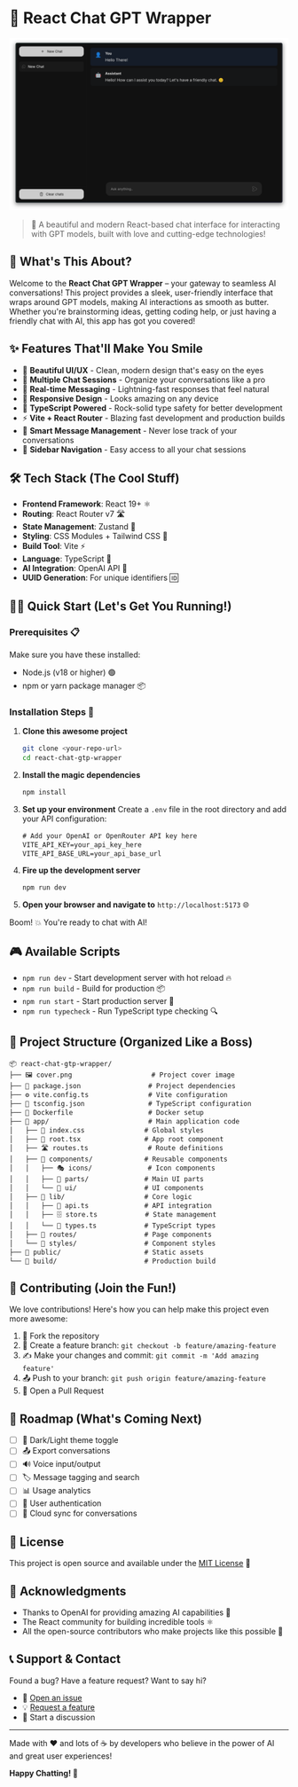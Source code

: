 # 🤖 React Chat GPT Wrapper

![Cover](cover.png)

> 💫 A beautiful and modern React-based chat interface for interacting with GPT models, built with love and cutting-edge technologies!

## 🚀 What's This About?

Welcome to the **React Chat GPT Wrapper** – your gateway to seamless AI conversations! This project provides a sleek, user-friendly interface that wraps around GPT models, making AI interactions as smooth as butter. Whether you're brainstorming ideas, getting coding help, or just having a friendly chat with AI, this app has got you covered!

## ✨ Features That'll Make You Smile

- 🎨 **Beautiful UI/UX** - Clean, modern design that's easy on the eyes
- 💬 **Multiple Chat Sessions** - Organize your conversations like a pro
- 🔄 **Real-time Messaging** - Lightning-fast responses that feel natural
- 📱 **Responsive Design** - Looks amazing on any device
- 🎯 **TypeScript Powered** - Rock-solid type safety for better development
- ⚡ **Vite + React Router** - Blazing fast development and production builds
- 🧠 **Smart Message Management** - Never lose track of your conversations
- 🎪 **Sidebar Navigation** - Easy access to all your chat sessions

## 🛠️ Tech Stack (The Cool Stuff)

- **Frontend Framework**: React 19+ ⚛️
- **Routing**: React Router v7 🛣️
- **State Management**: Zustand 🐻
- **Styling**: CSS Modules + Tailwind CSS 🎨
- **Build Tool**: Vite ⚡
- **Language**: TypeScript 📘
- **AI Integration**: OpenAI API 🤖
- **UUID Generation**: For unique identifiers 🆔

## 🏃‍♂️ Quick Start (Let's Get You Running!)

### Prerequisites 📋

Make sure you have these installed:

- Node.js (v18 or higher) 🟢
- npm or yarn package manager 📦

### Installation Steps 🔧

1. **Clone this awesome project**

   ```bash
   git clone <your-repo-url>
   cd react-chat-gtp-wrapper
   ```

2. **Install the magic dependencies**

   ```bash
   npm install
   ```

3. **Set up your environment**
   Create a `.env` file in the root directory and add your API configuration:

   ```env
   # Add your OpenAI or OpenRouter API key here
   VITE_API_KEY=your_api_key_here
   VITE_API_BASE_URL=your_api_base_url
   ```

4. **Fire up the development server**

   ```bash
   npm run dev
   ```

5. **Open your browser and navigate to** `http://localhost:5173` 🌐

Boom! 💥 You're ready to chat with AI!

## 🎮 Available Scripts

- `npm run dev` - Start development server with hot reload 🔥
- `npm run build` - Build for production 📦
- `npm run start` - Start production server 🚀
- `npm run typecheck` - Run TypeScript type checking 🔍

## 📁 Project Structure (Organized Like a Boss)

```
📦 react-chat-gtp-wrapper/
├── 🖼️ cover.png                    # Project cover image
├── 📄 package.json                 # Project dependencies
├── ⚙️ vite.config.ts               # Vite configuration
├── 📘 tsconfig.json                # TypeScript configuration
├── 🐳 Dockerfile                   # Docker setup
├── 📂 app/                         # Main application code
│   ├── 🎨 index.css               # Global styles
│   ├── 🌳 root.tsx                # App root component
│   ├── 🛣️ routes.ts               # Route definitions
│   ├── 📂 components/             # Reusable components
│   │   ├── 🎭 icons/              # Icon components
│   │   ├── 🧩 parts/              # Main UI parts
│   │   └── 🎪 ui/                 # UI components
│   ├── 📂 lib/                    # Core logic
│   │   ├── 🔌 api.ts              # API integration
│   │   ├── 🗄️ store.ts            # State management
│   │   └── 📝 types.ts            # TypeScript types
│   ├── 📂 routes/                 # Page components
│   └── 📂 styles/                 # Component styles
├── 📂 public/                     # Static assets
└── 📂 build/                      # Production build
```

## 🤝 Contributing (Join the Fun!)

We love contributions! Here's how you can help make this project even more awesome:

1. 🍴 Fork the repository
2. 🌿 Create a feature branch: `git checkout -b feature/amazing-feature`
3. ✍️ Make your changes and commit: `git commit -m 'Add amazing feature'`
4. 📤 Push to your branch: `git push origin feature/amazing-feature`
5. 🎯 Open a Pull Request

## 🎯 Roadmap (What's Coming Next)

- [ ] 🌙 Dark/Light theme toggle
- [ ] 📤 Export conversations
- [ ] 🔊 Voice input/output
- [ ] 🏷️ Message tagging and search
- [ ] 📊 Usage analytics
- [ ] 🔐 User authentication
- [ ] 💾 Cloud sync for conversations

## 📜 License

This project is open source and available under the [MIT License](LICENSE) 📄

## 🙏 Acknowledgments

- Thanks to OpenAI for providing amazing AI capabilities 🤖
- The React community for building incredible tools ⚛️
- All the open-source contributors who make projects like this possible 🌟

## 📞 Support & Contact

Found a bug? Have a feature request? Want to say hi?

- 🐛 [Open an issue](../../issues)
- 💡 [Request a feature](../../issues/new)
- 💬 Start a discussion

---

Made with ❤️ and lots of ☕ by developers who believe in the power of AI and great user experiences!

**Happy Chatting! 🎉**

